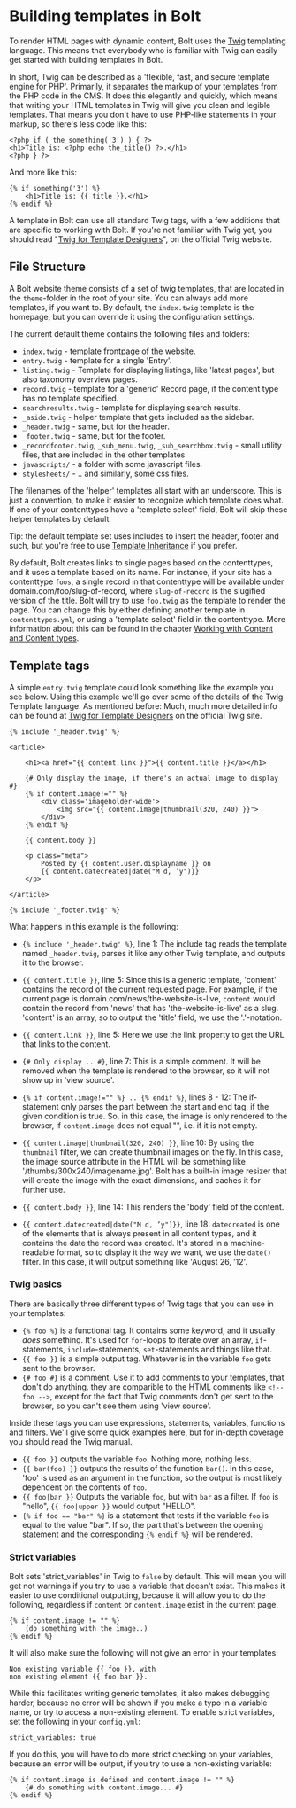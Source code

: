 Building templates in Bolt
===========================

To render HTML pages with dynamic content, Bolt uses the [Twig](http://twig.sensiolabs.org/documentation)
templating language. This means that everybody who is familiar with Twig can easily get
started with building templates in Bolt.

In short, Twig can be described as a 'flexible, fast, and secure template engine for PHP'.
Primarily, it separates the markup of your templates from the PHP code in the CMS. It does
this elegantly and quickly, which means that writing your HTML templates in Twig will give
you clean and legible templates. That means you don't have to use PHP-like statements in
your markup, so there's less code like this:

```
<?php if ( the_something('3') ) { ?>
<h1>Title is: <?php echo the_title() ?>.</h1>
<?php } ?>
```

And more like this:

```
{% if something('3') %}
	<h1>Title is: {{ title }}.</h1>
{% endif %}
```

A template in Bolt can use all standard Twig tags, with a few additions that are
specific to working with Bolt. If you're not familiar with Twig yet, you should read
"[Twig for Template Designers](http://twig.sensiolabs.org/doc/templates.html)", on the
official Twig website.

File Structure
--------------

A Bolt website theme consists of a set of twig templates, that are located in the
`theme`-folder in the root of your site. You can always add more templates, if you want to.
By default, the `index.twig` template is the homepage, but you can override it using the
configuration settings.

The current default theme contains the following files and folders:

  - `index.twig` - template frontpage of the website.
  - `entry.twig` - template for a single 'Entry'.
  - `listing.twig` - Template for displaying listings, like 'latest pages', but also taxonomy overview pages.
  - `record.twig` - template for a 'generic' Record page, if the content type has no template specified.
  - `searchresults.twig` - template for displaying search results.
  - `_aside.twig` - helper template that gets included as the sidebar.
  - `_header.twig` - same, but for the header.
  - `_footer.twig` - same, but for the footer.
  - `_recordfooter.twig`, `_sub_menu.twig`, `_sub_searchbox.twig` - small utility files, that are included in the other templates
  - `javascripts/` - a folder with some javascript files.
  - `stylesheets/` - .. and similarly, some css files.

The filenames of the 'helper' templates all start with an underscore. This is just a
convention, to make it easier to recognize which template does what. If one of your
contenttypes have a 'template select' field, Bolt will skip these helper templates by
default.

<p class="tip"> Tip: the default template set uses includes to insert the
header, footer and such, but you're free to use
<a href="http://twig.sensiolabs.org/doc/templates.html#template-inheritance">Template Inheritance</a>
if you prefer. </p>

By default, Bolt creates links to single pages based on the contenttypes, and it uses a
template based on its name. For instance, if your site has a contenttype `foos`, a single
record in that contenttype will be available under <a>domain.com/foo/slug-of-record</a>,
where `slug-of-record` is the slugified version of the title. Bolt will try to use
`foo.twig` as the template to render the page. You can change this by either defining
another template in `contenttypes.yml`, or using a 'template select' field in the
contenttype. More information about this can be found in the chapter [Working with Content
and Content types](/contenttypes-and-records).


Template tags
-------------

A simple `entry.twig` template could look something like the example you see below. Using
this example we'll go over some of the details of the Twig Template language. As mentioned
before: Much, much more detailed info can be found at
[Twig for Template Designers](http://twig.sensiolabs.org/doc/templates.html)
on the official Twig site.

```
{% include '_header.twig' %}

<article>

    <h1><a href="{{ content.link }}">{{ content.title }}</a></h1>

    {# Only display the image, if there's an actual image to display #}
    {% if content.image!="" %}
        <div class='imageholder-wide'>
        	<img src="{{ content.image|thumbnail(320, 240) }}">
        </div>
    {% endif %}

    {{ content.body }}

    <p class="meta">
    	Posted by {{ content.user.displayname }} on
    	{{ content.datecreated|date("M d, ’y")}}
    </p>

</article>

{% include '_footer.twig' %}
```

What happens in this example is the following:

  - `{% include '_header.twig' %}`, line 1: The include tag reads the template named
    `_header.twig`, parses it like any other Twig template, and outputs it to the browser.

  - `{{ content.title }}`, line 5: Since this is a generic template, 'content' contains
    the record of the current requested page. For example, if the current page is
    <a>domain.com/news/the-website-is-live</a>, `content` would contain the record from
    'news' that has 'the-website-is-live' as a slug. 'content' is an array, so to output
    the 'title' field, we use the '.'-notation.

  - `{{ content.link }}`, line 5: Here we use the link property to get the URL that links
    to the content.

  - `{# Only display .. #}`, line 7: This is a simple comment. It will be removed when the
    template is rendered to the browser, so it will not show up in 'view source'.

  - `{% if content.image!="" %} .. {% endif %}`, lines 8 - 12: The if-statement only
    parses the part between the start and end tag, if the given condition is true. So, in
    this case, the image is only rendered to the browser, if `content.image` does not equal
    "", i.e. if it is not empty.

  - `{{ content.image|thumbnail(320, 240) }}`, line 10: By using the `thumbnail` filter,
    we can create thumbnail images on the fly. In this case, the image source attribute in
    the HTML will be something like '/thumbs/300x240/imagename.jpg'. Bolt has a built-in
    image resizer that will create the image with the exact dimensions, and caches it for
    further use.

  - `{{ content.body }}`, line 14: This renders the 'body' field of the content.

  - `{{ content.datecreated|date("M d, ’y")}}`, line 18: `datecreated` is one of the
    elements that is always present in all content types, and it contains the date the
    record was created. It's stored in a machine-readable format, so to display it the way
    we want, we use the `date()` filter. In this case, it will output something like
    'August 26, ’12'.

<h3>Twig basics</h3>

There are basically three different types of Twig tags that you can use in your templates:

  - `{% foo %}` is a functional tag. It contains some keyword, and it usually _does_
    something. It's used for `for`-loops to iterate over an array, `if`-statements,
    `include`-statements, `set`-statements and things like that.
  - `{{ foo }}` is a simple output tag. Whatever is in the variable `foo` gets sent to the
    browser.
  - `{# foo #}` is a comment. Use it to add comments to your templates, that don't do
    anything. they are comparible to the HTML comments like `<!-- foo -->`, except for the
    fact that Twig comments don't get sent to the browser, so you can't see them using
    'view source'.

Inside these tags you can use expressions, statements, variables, functions and filters.
We'll give some quick examples here, but for in-depth coverage you should read the Twig
manual.

  - `{{ foo }}` outputs the variable `foo`. Nothing more, nothing less.
  - `{{ bar(foo) }}` outputs the results of the function `bar()`. In this case, 'foo' is
    used as an argument in the function, so the output is most likely dependent on the
    contents of `foo`.
  - `{{ foo|bar }}` Outputs the variable `foo`, but with `bar` as a filter. If `foo` is
    "hello", `{{ foo|upper }}` would output "HELLO".
  - `{% if foo == "bar" %}` is a statement that tests if the variable `foo` is equal to
    the value "bar". If so, the part that's between the opening statement and the
    corresponding `{% endif %}` will be rendered.


<h3>Strict variables</h3>

Bolt sets 'strict_variables' in Twig to `false` by default. This will mean you will get
not warnings if you try to use a variable that doesn't exist. This makes it easier to use
conditional outputting, because it will allow you to do the following, regardless if
`content` or `content.image` exist in the current page.

```
{% if content.image != "" %}
	(do something with the image..)
{% endif %}
```

It will also make sure the following will not give an error in your templates:

```
Non existing variable {{ foo }}, with
non existing element {{ foo.bar }}.
```

While this facilitates writing generic templates, it also makes debugging harder, because
no error will be shown if you make a typo in a variable name, or try to access a
non-existing element. To enable strict variables, set the following in your `config.yml`:

```
strict_variables: true
```

If you do this, you will have to do more strict checking on your variables, because an
error will be output, if you try to use a non-existing variable:

```
{% if content.image is defined and content.image != "" %}
	{# do something with content.image... #}
{% endif %}
```

